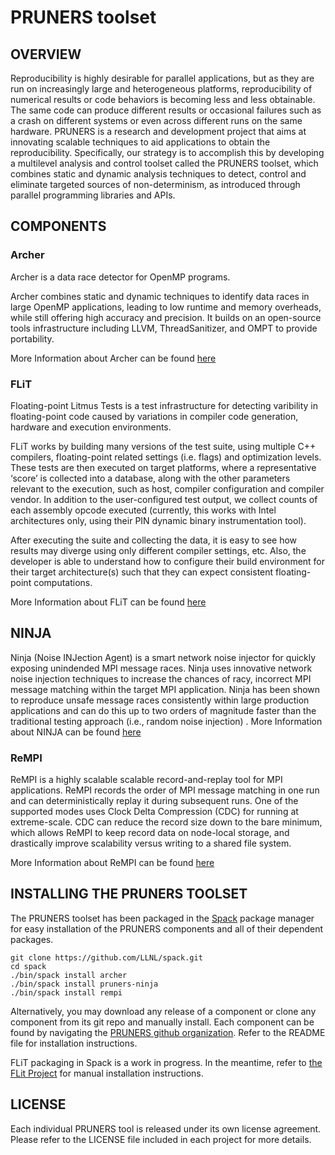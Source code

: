 # PRUNERS toolset

## OVERVIEW
Reproducibility is highly desirable for parallel applications, but as they are run on increasingly large and heterogeneous platforms, reproducibility of numerical results or code behaviors is becoming less and less obtainable. The same code can produce different results or occasional failures such as a crash on different systems or even across different runs on the same hardware. PRUNERS is a research and development project that aims at innovating scalable techniques to aid applications to obtain the reproducibility. Specifically, our strategy is to accomplish this by developing a multilevel analysis and control toolset called the PRUNERS toolset, which combines static and dynamic analysis techniques to detect, control and eliminate targeted sources of non-determinism, as introduced through parallel programming libraries and APIs.

## COMPONENTS

### Archer
Archer is a data race detector for OpenMP programs.

Archer combines static and dynamic techniques to identify data races in large OpenMP applications, leading to low runtime and memory overheads, while still offering high accuracy and precision. It builds on an open-source tools infrastructure including LLVM, ThreadSanitizer, and OMPT to provide portability.

More Information about Archer can be found [here](https://pruners.github.io/archer/)

### FLiT
Floating-point Litmus Tests is a test infrastructure for detecting varibility in floating-point code caused by variations in compiler code generation, hardware and execution environments.

FLiT works by building many versions of the test suite, using multiple C++ compilers, floating-point related settings (i.e. flags) and optimization levels. These tests are then executed on target platforms, where a representative ‘score’ is collected into a database, along with the other parameters relevant to the execution, such as host, compiler configuration and compiler vendor. In addition to the user-configured test output, we collect counts of each assembly opcode executed (currently, this works with Intel architectures only, using their PIN dynamic binary instrumentation tool).

After executing the suite and collecting the data, it is easy to see how results may diverge using only different compiler settings, etc. Also, the developer is able to understand how to configure their build environment for their target architecture(s) such that they can expect consistent floating-point computations.

More Information about FLiT can be found [here](https://pruners.github.io/flit/)

## NINJA
Ninja (Noise INJection Agent) is a smart network noise injector for quickly exposing unindended MPI message races. Ninja uses innovative network noise injection techniques to increase the chances of racy, incorrect MPI message matching within the target MPI application. Ninja has been shown to reproduce unsafe message races consistently within large production applications and can do this up to two orders of magnitude faster than the traditional testing approach (i.e., random noise injection)
.
More Information about NINJA can be found [here](https://pruners.github.io/ninja/)

### ReMPI
ReMPI is a highly scalable scalable record-and-replay tool for MPI applications. ReMPI records the order of MPI message matching in one run and can deterministically replay it during subsequent runs. One of the supported modes uses Clock Delta Compression (CDC) for running at extreme-scale. CDC can reduce the record size down to the bare minimum, which allows ReMPI to keep record data on node-local storage, and drastically improve scalability versus writing to a shared file system.

More Information about ReMPI can be found [here](https://pruners.github.io/rempi/)

## INSTALLING THE PRUNERS TOOLSET
The PRUNERS toolset has been packaged in the [Spack](https://github.com/LLNL/spack) package manager for easy installation of the PRUNERS components and all of their dependent packages.

    git clone https://github.com/LLNL/spack.git
    cd spack
    ./bin/spack install archer
    ./bin/spack install pruners-ninja
    ./bin/spack install rempi

Alternatively, you may download any release of a component or clone any component from its git repo and manually install. Each component can be found by navigating the [PRUNERS github organization](https://github.com/PRUNERS). Refer to the README file for installation instructions.

FLiT packaging in Spack is a work in progress. In the meantime, refer to [the FLit Project](https://github.com/PRUNERS/FLiT) for manual installation instructions.

## LICENSE

Each individual PRUNERS tool is released under its own license agreement. Please refer to the LICENSE file included in each project for more details. 

